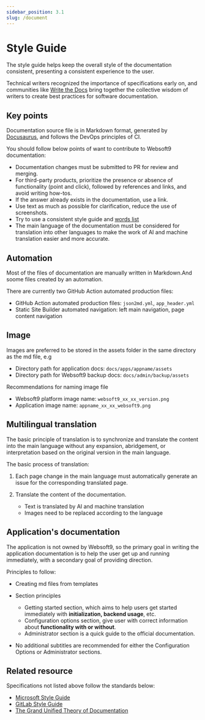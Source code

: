 ```yaml
---
sidebar_position: 3.1
slug: /document
---
```


# Style Guide

The style guide helps keep the overall style of the documentation consistent, presenting a consistent experience to the user.    

Technical writers recognized the importance of specifications early on, and communities like [Write the Docs](https://www.writethedocs.org/guide/) bring together the collective wisdom of writers to create best practices for software documentation.  


## Key points

Documentation source file is in Markdown format, generated by [Docusaurus](https://docusaurus.io/), and follows the DevOps principles of CI.

You should follow below points of want to contribute to Websoft9 documentation:

- Documentation changes must be submitted to PR for review and merging.
- For third-party products, prioritize the presence or absence of functionality (point and click), followed by references and links, and avoid writing how-tos.
- If the answer already exists in the documentation, use a link.
- Use text as much as possible for clarification, reduce the use of screenshots.
- Try to use a consistent style guide and [words list](./glossary)
- The main language of the documentation must be considered for translation into other languages to make the work of AI and machine translation easier and more accurate.

## Automation

Most of the files of documentation are manually written in Markdown.And soome files created by an automation.  

There are currently two GitHub Action automated production files:

- GitHub Action automated production files: `json2md.yml`, `app_header.yml`
- Static Site Builder automated navigation: left main navigation, page content navigation 

## Image

Images are preferred to be stored in the assets folder in the same directory as the md file, e.g 

- Directory path for application docs: `docs/apps/appname/assets`
- Directory path for Websoft9 backup docs:  `docs/admin/backup/assets`

Recommendations for naming image file

- Websoft9 platform image name: `websoft9_xx_xx_version.png`
- Application image name: `appname_xx_xx_websoft9.png`

## Multilingual translation

The basic principle of translation is to synchronize and translate the content into the main language without any expansion, abridgement, or interpretation based on the original version in the main language.  

The basic process of translation:

1. Each page change in the main language must automatically generate an issue for the corresponding translated page.

2. Translate the content of the documentation.
   - Text is translated by AI and machine translation
   - Images need to be replaced according to the language

## Application's documentation

The application is not owned by Websoft9, so the primary goal in writing the application documentation is to help the user get up and running immediately, with a secondary goal of providing direction.   

Principles to follow:

- Creating md files from templates

- Section principles
   - Getting started section, which aims to help users get started immediately with **initialization, backend usage**, etc.
   - Configuration options section, give user with correct information about **functionality with or without**.
   - Administrator section is a quick guide to the official documentation.

- No additional subtitles are recommended for either the Configuration Options or Administrator sections.


## Related resource

Specifications not listed above follow the standards below: 

- [Microsoft Style Guide](https://learn.microsoft.com/en-us/style-guide/welcome)
- [GitLab Style Guide](https://docs.gitlab.com/ee/development/documentation/styleguide)
- [The Grand Unified Theory of Documentation](https://docs.divio.com/)
